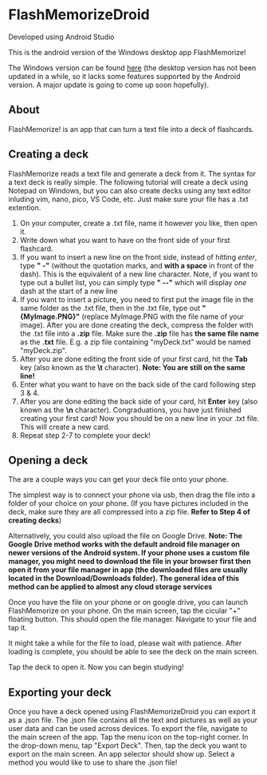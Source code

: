 # FlashMemorizeDroid

Developed using Android Studio

This is the android version of the Windows desktop app FlashMemorize!

The Windows version can be found [here](https://github.com/timchenggu123/FlashMemorize) (the desktop version has not been updated in a while, so it lacks some features supported by the Android version. A major update is going to come up soon hopefully).

## About

FlashMemorize! is an app that can turn a text file into a deck of flashcards. 

## Creating a deck

FlashMemorize reads a text file and generate a deck from it. The syntax for a text deck is really simple. The following tutorial will create a deck using Notepad on Windows, but you can also create decks using any text editor inluding vim, nano, pico, VS Code, etc. Just make sure your file has a .txt extention.

1. On your computer, create a .txt file, name it however you like, then open it. 
2. Write down what you want to have on the front side of your first flashcard. 
3. If you want to insert a new line on the front side, instead of hitting *enter*, type **" -"** (without the quotation marks, and **with a space** in front of the dash). This is the equivalent of a new line character. Note, if you want to type out a bullet list, you can simply type **" --"** which will display *one* dash at the start of a new line
4. If you want to insert a picture, you need to first put the image file in the same folder as the .txt file, then in the .txt file, type out **"{MyImage.PNG}"** (replace MyImage.PNG with the file name of your image). After you are done creating the deck, compress the folder with the .txt file into a **.zip** file. Make sure the **.zip** file has **the same file name** as the **.txt** file. E.g. a zip file containing "myDeck.txt" would be named "myDeck.zip".
5. After you are done editing the front side of your first card, hit the **Tab** key (also known as the **\t** character). **Note: You are still on the same line!**
6. Enter what you want to have on the back side of the card following step 3 & 4.
7. After you are done editing the back side of your card, hit **Enter** key (also known as the **\n** character). Congraduations, you have just finished creating your first card! Now you should be on a new line in your .txt file. This will create a new card.
8. Repeat step 2-7 to complete your deck!

## Opening a deck

The are a couple ways you can get your deck file onto your phone.

The simplest way is to connect your phone via usb, then drag the file into a folder of your choice on your phone. (If you have pictures included in the deck, make sure they are all compressed into a zip file. **Refer to Step 4 of creating decks**)

Alternatively, you could also upload the file on Google Drive. **Note: The Google Drive method works with the default android file manager on newer versions of the Android system. If your phone uses a custom file manager, you might need to download the file in your browser first then open it from your file manager in app (the downloaded files are usually located in the Download/Downloads folder). The general idea of this method can be applied to almost any cloud storage services**

Once you have the file on your phone or on google drive, you can launch FlashMemorize on your phone. On the main screen, tap the cicular "+" floating button. This should open the file manager. Navigate to your file and tap it. 

It might take a while for the file to load, please wait with patience. After loading is complete, you should be able to see the deck on the main screen.

Tap the deck to open it. Now you can begin studying!

## Exporting your deck

Once you have a deck opened using FlashMemorizeDroid you can export it as a .json file. The .json file contains all the text and pictures as well as your user data and can be used across devices. To export the file, navigate to the main screen of the app. Tap the menu icon on the top-right corner. In the drop-down menu, tap "Export Deck". Then, tap the deck you want to export on the main screen. An app selector should show up. Select a method you would like to use to share the .json file!

